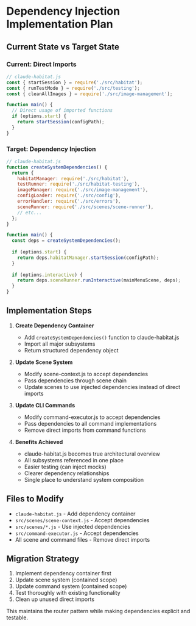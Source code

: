 # Dependency Injection Implementation Plan

## Current State vs Target State

### Current: Direct Imports
```javascript
// claude-habitat.js
const { startSession } = require('./src/habitat');
const { runTestMode } = require('./src/testing');
const { cleanAllImages } = require('./src/image-management');

function main() {
  // Direct usage of imported functions
  if (options.start) {
    return startSession(configPath);
  }
}
```

### Target: Dependency Injection
```javascript
// claude-habitat.js
function createSystemDependencies() {
  return {
    habitatManager: require('./src/habitat'),
    testRunner: require('./src/habitat-testing'),
    imageManager: require('./src/image-management'),
    configLoader: require('./src/config'),
    errorHandler: require('./src/errors'),
    sceneRunner: require('./src/scenes/scene-runner'),
    // etc...
  };
}

function main() {
  const deps = createSystemDependencies();
  
  if (options.start) {
    return deps.habitatManager.startSession(configPath);
  }
  
  if (options.interactive) {
    return deps.sceneRunner.runInteractive(mainMenuScene, deps);
  }
}
```

## Implementation Steps

1. **Create Dependency Container**
   - Add `createSystemDependencies()` function to claude-habitat.js
   - Import all major subsystems 
   - Return structured dependency object

2. **Update Scene System**
   - Modify scene-context.js to accept dependencies
   - Pass dependencies through scene chain
   - Update scenes to use injected dependencies instead of direct imports

3. **Update CLI Commands**
   - Modify command-executor.js to accept dependencies
   - Pass dependencies to all command implementations
   - Remove direct imports from command functions

4. **Benefits Achieved**
   - claude-habitat.js becomes true architectural overview
   - All subsystems referenced in one place
   - Easier testing (can inject mocks)
   - Clearer dependency relationships
   - Single place to understand system composition

## Files to Modify

- `claude-habitat.js` - Add dependency container
- `src/scenes/scene-context.js` - Accept dependencies
- `src/scenes/*.js` - Use injected dependencies  
- `src/command-executor.js` - Accept dependencies
- All scene and command files - Remove direct imports

## Migration Strategy

1. Implement dependency container first
2. Update scene system (contained scope)
3. Update command system (contained scope)  
4. Test thoroughly with existing functionality
5. Clean up unused direct imports

This maintains the router pattern while making dependencies explicit and testable.